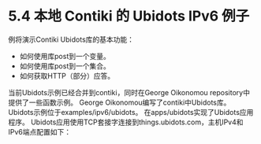 # 5.4 本地 Contiki 的 Ubidots IPv6 例子
   例将演示Contiki Ubidots库的基本功能：
* 如何使用库post到一个变量。
* 如何使用库post到一个集合。
* 如何获取HTTP（部分）应答。

当前Ubidots示例已经合并到contiki，同时在George Oikonomou repository中提供了一些函数示例。  George Oikonomou编写了contiki中Ubidots库。
Ubidots示例位于examples/ipv6/ubidots。
在apps/ubidots实现了Ubidots应用程序。
Ubidots应用使用TCP套接字连接到things.ubidots.com，主机IPv4和IPv6端点配置如下：
